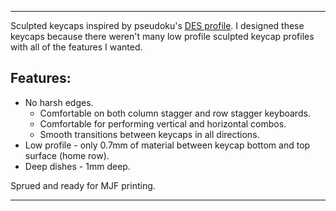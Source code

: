 
***

Sculpted keycaps inspired by pseudoku's [DES profile](https://github.com/pseudoku/PseudoMakeMeKeyCapProfiles). 
I designed these keycaps because there weren't many low profile sculpted keycap profiles with all of the features I wanted.

## Features:
- No harsh edges.
    - Comfortable on both column stagger and row stagger keyboards. 
    - Comfortable for performing vertical and horizontal combos.
    - Smooth transitions between keycaps in all directions.
- Low profile - only 0.7mm of material between keycap bottom and top surface (home row).
- Deep dishes - 1mm deep.

Sprued and ready for MJF printing.

***
